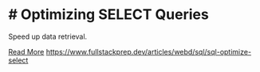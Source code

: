 # # Optimizing SELECT Queries

Speed up data retrieval.

[Read More](https://www.fullstackprep.dev/articles/webd/sql/sql-optimize-select) https://www.fullstackprep.dev/articles/webd/sql/sql-optimize-select